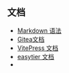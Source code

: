 ## 文档
- [Markdown 语法](https://markdown.com.cn)
- [Gitea文档 ](https://docs.gitea.com/zh-cn/)
- [VitePress 文档](https://vitejs.cn/vitepress/)
- [easytier 文档](https://www.easytier.top/)
- 